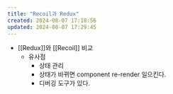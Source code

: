 ```yaml
---
title: "Recoil과 Redux"
created: 2024-08-07 17:18:56
updated: 2024-08-07 17:29:45
---
```

  * [[Redux]]와 [[Recoil]] 비교
    * 유사점
      * 상태 관리
      * 상태가 바뀌면 component re-render 일으킨다.
      * 디버깅 도구가 있다.